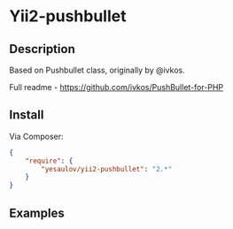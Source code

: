 Yii2-pushbullet
==========


## Description
Based on Pushbullet class, originally by @ivkos.

Full readme - https://github.com/ivkos/PushBullet-for-PHP


## Install

Via Composer:

```json
{
    "require": {
        "yesaulov/yii2-pushbullet": "2.*"
    }
}
```


## Examples
